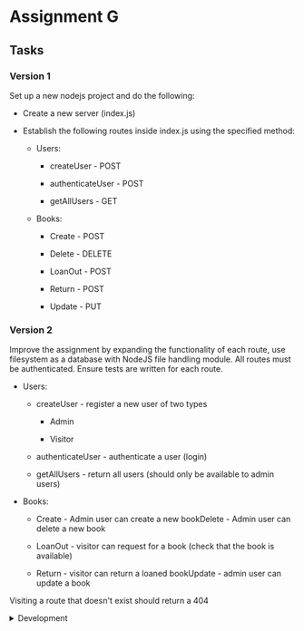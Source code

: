 # Assignment G

## Tasks

### Version 1

Set up a new nodejs project and do the following:

- Create a new server (index.js)

- Establish the following routes inside index.js using the specified method:

  - Users:

    - createUser - POST

    - authenticateUser - POST

    - getAllUsers - GET

  - Books:

    - Create - POST

    - Delete - DELETE

    - LoanOut - POST

    - Return - POST

    - Update - PUT

### Version 2

Improve the assignment by expanding the functionality of each route, use filesystem as a database with NodeJS file handling module. All routes must be authenticated. Ensure tests are written for each route.

- Users:

  - createUser - register a new user of two types

    - Admin

    - Visitor

  - authenticateUser - authenticate a user (login)

  - getAllUsers - return all users (should only be available to admin users)

- Books:

  - Create - Admin user can create a new bookDelete - Admin user can delete a new book

  - LoanOut - visitor can request for a book (check that the book is available)
  
  - Return - visitor can return a loaned bookUpdate - admin user can update a book

Visiting a route that doesn't exist should return a 404

<details>
<summary> Development </summary>

Run `npm install` to install dependencies used, then run `npm start dev` to start the devlopment server on `http://localhost:3030/`

</details>
